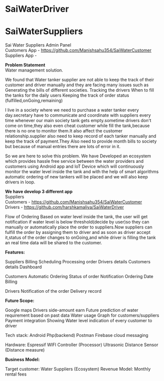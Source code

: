 # SaiWaterDriver

# SaiWaterSuppliers
Sai Water Suppliers Admin Panel </br>
Customers App - https://github.com/Manishsahu354/SaiWaterCustomer</br>
Suppliers App -


<b>Problem Statement</b></br>
Water management solution.

We found that Water tanker supplier are not able to keep the track of their customer and driver manually and they are facing many issues such as
Generating the bills of different societies.
Tracking the drivers
When to fill the tanks for the daily users
Keeping the track of order status (fulfilled,onGoing,remaining)


I live in a society where we need to purchase a water tanker every day.secretary have to communicate and coordinate with suppliers every time whenever our main society tank gets empty.sometime drivers don't come on time,they also even cheat customer while fill the tank,because there is no one to monitor them.It also affect the customer relationship.supplier also need to keep record of each tanker manually and keep the track of payment.They Also need to provide month bills to society but because of manual entries there are lots of error in it.

So we are here to solve this problem. 
We have Developed an ecosystem which provides hassle free service between the water providers and customers using Android app and IoT Device which will continuously monitor the water level inside the tank and with the help of smart algorithms automatic ordering of new tankers will be placed and we will also keep drivers in loop.


<b>We have develop 3 different app </b></br>
Suppliers  </br>
Customers - https://github.com/Manishsahu354/SaiWaterCustomer</br>
Drivers - https://github.com/harshkamaliya/SaiWaterDriver</br>


Flow of Ordering
Based on water level inside the tank, the user will get notification if water level is below threshold(decide by user)so they can manually or automatically place the order to suppliers.Now suppliers can fulfill the order by assigning them to driver and as soon as driver accept it,status of the order changes to onGoing,and while driver is filling the tank an real time data will be shared to the customer.






<b>Features:</b>

Suppliers
Billing
Scheduling
Processing order
Drivers details
Customers details
Dashboard

Customers
Automatic Ordering
Status of order
Notification
Ordering Date
Billing 

Drivers
Notification of the order
Delivery record




<b>Future Scope:</b><br>

Google maps
Drivers side-amount earn
Future prediction of water requirement based on past data
Water usage Graph for customers/suppliers
Payment integration
Showing Water level indication of every customer to driver


Tech stack:
Android
Php(backend)
Postman
Firebase cloud messaging

Hardware:
Espressif WIFI Controller (Processor)
Ultrasonic Distance Sensor (Distance measure)

<b>Business Model:</b><br>

Target customer: Water Suppliers (Ecosystem)
Revenue Model: Monthly  rental fees 

 

